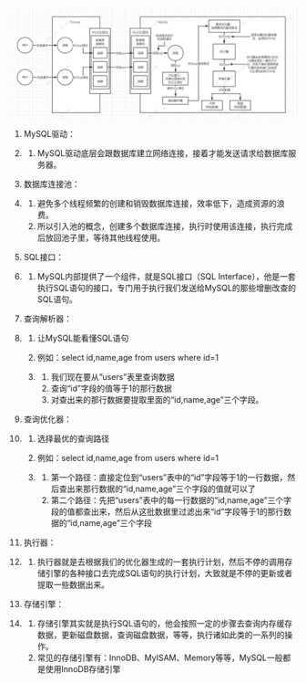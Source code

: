 ![MySQL架构设计](1-MySQL架构设计/MySQL架构设计.png)

1. MySQL驱动：

2. 1. MySQL驱动底层会跟数据库建立网络连接，接着才能发送请求给数据库服务器。

3. 数据库连接池：

4. 1. 避免多个线程频繁的创建和销毁数据库连接，效率低下，造成资源的浪费。
   2. 所以引入池的概念，创建多个数据库连接，执行时使用该连接，执行完成后放回池子里，等待其他线程使用。

5. SQL接口：

6. 1. MySQL内部提供了一个组件，就是SQL接口（SQL Interface），他是一套执行SQL语句的接口，专门用于执行我们发送给MySQL的那些增删改查的SQL语句。

7. 查询解析器：

8. 1. 让MySQL能看懂SQL语句

   2. 例如：select id,name,age from users where id=1

   3. 1. 我们现在要从“users”表里查询数据
      2. 查询“id”字段的值等于1的那行数据
      3. 对查出来的那行数据要提取里面的“id,name,age”三个字段。

9. 查询优化器：

10. 1. 选择最优的查询路径

    2. 例如：select id,name,age from users where id=1

    3. 1. 第一个路径：直接定位到“users”表中的“id”字段等于1的一行数据，然后查出来那行数据的“id,name,age”三个字段的值就可以了
       2. 第二个路径：先把“users”表中的每一行数据的“id,name,age”三个字段的值都查出来，然后从这批数据里过滤出来“id”字段等于1的那行数据的“id,name,age”三个字段

11. 执行器：

12. 1. 执行器就是去根据我们的优化器生成的一套执行计划，然后不停的调用存储引擎的各种接口去完成SQL语句的执行计划，大致就是不停的更新或者提取一些数据出来。

13. 存储引擎：

14. 1. 存储引擎其实就是执行SQL语句的，他会按照一定的步骤去查询内存缓存数据，更新磁盘数据，查询磁盘数据，等等，执行诸如此类的一系列的操作。
    2. 常见的存储引擎有：InnoDB、MyISAM、Memory等等，MySQL一般都是使用InnoDB存储引擎